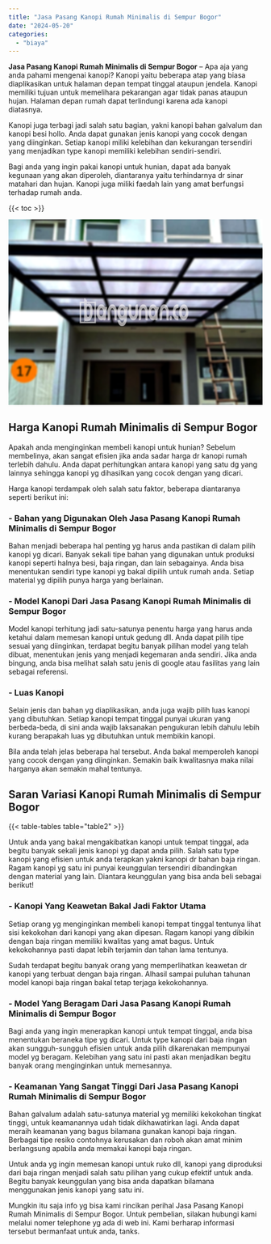 ```yaml
---
title: "Jasa Pasang Kanopi Rumah Minimalis di Sempur Bogor"
date: "2024-05-20"
categories: 
  - "biaya"
---
```


**Jasa Pasang Kanopi Rumah Minimalis di Sempur Bogor** – Apa aja yang anda pahami mengenai kanopi? Kanopi yaitu beberapa atap yang biasa diaplikasikan untuk halaman depan tempat tinggal ataupun jendela. Kanopi memiliki tujuan untuk memelihara pekarangan agar tidak panas ataupun hujan. Halaman depan rumah dapat terlindungi karena ada kanopi diatasnya.

Kanopi juga terbagi jadi salah satu bagian, yakni kanopi bahan galvalum dan kanopi besi hollo. Anda dapat gunakan jenis kanopi yang cocok dengan yang diinginkan. Setiap kanopi miliki kelebihan dan kekurangan tersendiri yang menjadikan type kanopi memiliki kelebihan sendiri-sendiri.

Bagi anda yang ingin pakai kanopi untuk hunian, dapat ada banyak kegunaan yang akan diperoleh, diantaranya yaitu terhindarnya dr sinar matahari dan hujan. Kanopi juga miliki faedah lain yang amat berfungsi terhadap rumah anda.

{{< toc >}}

![Jasa Pasang Kanopi Rumah Minimalis di Sempur Bogor](/images/harga-kanopi-minimalis-58.png)

## Harga Kanopi Rumah Minimalis di Sempur Bogor

Apakah anda menginginkan membeli kanopi untuk hunian? Sebelum membelinya, akan sangat efisien jika anda sadar harga dr kanopi rumah terlebih dahulu. Anda dapat perhitungkan antara kanopi yang satu dg yang lainnya sehingga kanopi yg dihasilkan yang cocok dengan yang dicari.

Harga kanopi terdampak oleh salah satu faktor, beberapa diantaranya seperti berikut ini:

### \- Bahan yang Digunakan Oleh Jasa Pasang Kanopi Rumah Minimalis di Sempur Bogor

Bahan menjadi beberapa hal penting yg harus anda pastikan di dalam pilih kanopi yg dicari. Banyak sekali tipe bahan yang digunakan untuk produksi kanopi seperti halnya besi, baja ringan, dan lain sebagainya. Anda bisa menentukan sendiri type kanopi yg bakal dipilih untuk rumah anda. Setiap material yg dipilih punya harga yang berlainan.

### \- Model Kanopi Dari Jasa Pasang Kanopi Rumah Minimalis di Sempur Bogor

Model kanopi terhitung jadi satu-satunya penentu harga yang harus anda ketahui dalam memesan kanopi untuk gedung dll. Anda dapat pilih tipe sesuai yang diinginkan, terdapat begitu banyak pilihan model yang telah dibuat, menentukan jenis yang menjadi kegemaran anda sendiri. Jika anda bingung, anda bisa melihat salah satu jenis di google atau fasilitas yang lain sebagai referensi.

### \- Luas Kanopi

Selain jenis dan bahan yg diaplikasikan, anda juga wajib pilih luas kanopi yang dibutuhkan. Setiap kanopi tempat tinggal punyai ukuran yang berbeda-beda, di sini anda wajib laksanakan pengukuran lebih dahulu lebih kurang berapakah luas yg dibutuhkan untuk membikin kanopi.

Bila anda telah jelas beberapa hal tersebut. Anda bakal memperoleh kanopi yang cocok dengan yang diinginkan. Semakin baik kwalitasnya maka nilai harganya akan semakin mahal tentunya.

## Saran Variasi Kanopi Rumah Minimalis di Sempur Bogor

{{< table-tables table="table2" >}}

Untuk anda yang bakal mengakibatkan kanopi untuk tempat tinggal, ada begitu banyak sekali jenis kanopi yg dapat anda pilih. Salah satu type kanopi yang efisien untuk anda terapkan yakni kanopi dr bahan baja ringan. Ragam kanopi yg satu ini punyai keunggulan tersendiri dibandingkan dengan material yang lain. Diantara keunggulan yang bisa anda beli sebagai berikut!

### \- Kanopi Yang Keawetan Bakal Jadi Faktor Utama

Setiap orang yg menginginkan membeli kanopi tempat tinggal tentunya lihat sisi kekokohan dari kanopi yang akan dipesan. Ragam kanopi yang dibikin dengan baja ringan memiliki kwalitas yang amat bagus. Untuk kekokohannya pasti dapat lebih terjamin dan tahan lama tentunya.

Sudah terdapat begitu banyak orang yang memperlihatkan keawetan dr kanopi yang terbuat dengan baja ringan. Alhasil sampai puluhan tahunan model kanopi baja ringan bakal tetap terjaga kekokohannya.

### \- Model Yang Beragam Dari Jasa Pasang Kanopi Rumah Minimalis di Sempur Bogor

Bagi anda yang ingin menerapkan kanopi untuk tempat tinggal, anda bisa menentukan beraneka tipe yg dicari. Untuk type kanopi dari baja ringan akan sungguh-sungguh efisien untuk anda pilih dikarenakan mempunyai model yg beragam. Kelebihan yang satu ini pasti akan menjadikan begitu banyak orang menginginkan untuk memesannya.

### \- Keamanan Yang Sangat Tinggi Dari Jasa Pasang Kanopi Rumah Minimalis di Sempur Bogor

Bahan galvalum adalah satu-satunya material yg memiliki kekokohan tingkat tinggi, untuk keamanannya udah tidak dikhawatirkan lagi. Anda dapat meraih keamanan yang bagus bilamana gunakan kanopi baja ringan. Berbagai tipe resiko contohnya kerusakan dan roboh akan amat minim berlangsung apabila anda memakai kanopi baja ringan.

Untuk anda yg ingin memesan kanopi untuk ruko dll, kanopi yang diproduksi dari baja ringan menjadi salah satu pilihan yang cukup efektif untuk anda. Begitu banyak keunggulan yang bisa anda dapatkan bilamana menggunakan jenis kanopi yang satu ini.

Mungkin itu saja info yg bisa kami rincikan perihal Jasa Pasang Kanopi Rumah Minimalis di Sempur Bogor. Untuk pembelian, silakan hubungi kami melalui nomer telephone yg ada di web ini. Kami berharap informasi tersebut bermanfaat untuk anda, tanks.
